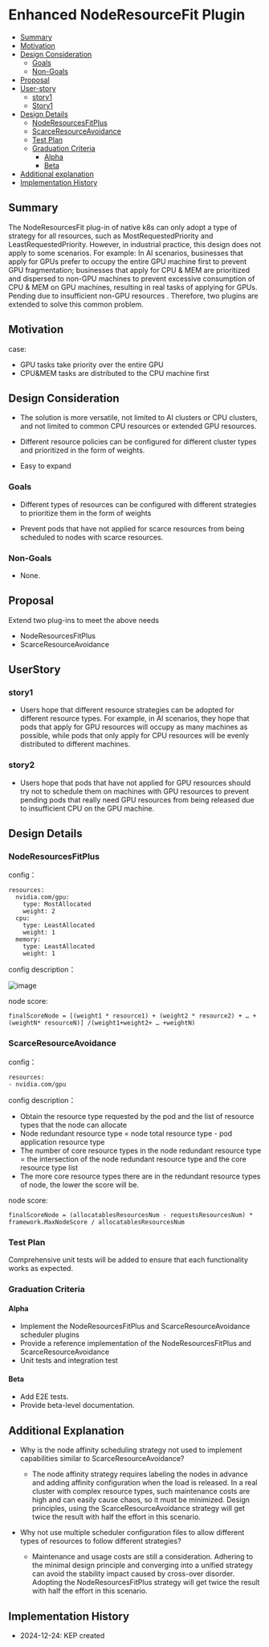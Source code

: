 # Enhanced NodeResourceFit Plugin

<!-- toc -->
- [Summary](#summary)
- [Motivation](#motivation)
- [Design Consideration](#design-consideration)
  - [Goals](#goals)
  - [Non-Goals](#non-goals)
- [Proposal](#proposal)
- [User-story](#userstory)
  - [story1](#story1)
  - [Story1](#story2)
- [Design Details](#design-details)
  - [NodeResourcesFitPlus](#noderesourcesfitplus)
  - [ScarceResourceAvoidance](#scarceresourceavoidance)
  - [Test Plan](#test-plan)
  - [Graduation Criteria](#graduation-criteria)
    - [Alpha](#alpha)
    - [Beta](#beta)
- [Additional explanation](#additional-explanation)
- [Implementation History](#implementation-history)
<!-- /toc -->


## Summary

The NodeResourcesFit plug-in of native k8s can only adopt a type of strategy for all resources, such as MostRequestedPriority and LeastRequestedPriority. However, in industrial practice, this design does not apply to some scenarios. For example: In AI scenarios, businesses that apply for GPUs prefer to occupy the entire GPU machine first to prevent GPU fragmentation; businesses that apply for CPU & MEM are prioritized and dispersed to non-GPU machines to prevent excessive consumption of CPU & MEM on GPU machines, resulting in real tasks of applying for GPUs. Pending due to insufficient non-GPU resources
. Therefore, two plugins are extended to solve this common problem.

## Motivation
case: 
- GPU tasks take priority over the entire GPU
- CPU&MEM tasks are distributed to the CPU machine first

## Design Consideration

- The solution is more versatile, not limited to AI clusters or CPU clusters, and not limited to common CPU resources or extended GPU resources.

- Different resource policies can be configured for different cluster types and prioritized in the form of weights.

- Easy to expand

### Goals

- Different types of resources can be configured with different strategies to prioritize them in the form of weights

- Prevent pods that have not applied for scarce resources from being scheduled to nodes with scarce resources.

### Non-Goals

- None.

## Proposal

Extend two plug-ins to meet the above needs

- NodeResourcesFitPlus
- ScarceResourceAvoidance

## UserStory

### story1
- Users hope that different resource strategies can be adopted for different resource types. For example, in AI scenarios, they hope that pods that apply for GPU resources will occupy as many machines as possible, while pods that only apply for CPU resources will be evenly distributed to different machines.

### story2
- Users hope that pods that have not applied for GPU resources should try not to schedule them on machines with GPU resources to prevent pending pods that really need GPU resources from being released due to insufficient CPU on the GPU machine.

## Design Details

### NodeResourcesFitPlus

config：
```
resources: 
  nvidia.com/gpu:
    type: MostAllocated
    weight: 2
  cpu:
    type: LeastAllocated
    weight: 1
  memory:
    type: LeastAllocated
    weight: 1
```
config description：

![image](/img/node-resource-fit-plus-scoring-en.png)

node score:
```
finalScoreNode = [(weight1 * resource1) + (weight2 * resource2) + … + (weightN* resourceN)] /(weight1+weight2+ … +weightN)
```

### ScarceResourceAvoidance
config：
```
resources: 
- nvidia.com/gpu 
```
config description：
- Obtain the resource type requested by the pod and the list of resource types that the node can allocate
- Node redundant resource type = node total resource type - pod application resource type
- The number of core resource types in the node redundant resource type = the intersection of the node redundant resource type and the core resource type list
- The more core resource types there are in the redundant resource types of node, the lower the score will be.

node score:
```
finalScoreNode = (allocatablesResourcesNum - requestsResourcesNum) * framework.MaxNodeScore / allocatablesResourcesNum
```

### Test Plan

Comprehensive unit tests will be added to ensure that each functionality works as expected.

### Graduation Criteria

#### Alpha

- Implement the NodeResourcesFitPlus and ScarceResourceAvoidance scheduler plugins
- Provide a reference implementation of the NodeResourcesFitPlus and ScarceResourceAvoidance
- Unit tests and integration test

#### Beta

- Add E2E tests.
- Provide beta-level documentation.

## Additional Explanation

- Why is the node affinity scheduling strategy not used to implement capabilities similar to ScarceResourceAvoidance?
  - The node affinity strategy requires labeling the nodes in advance and adding affinity configuration when the load is released. In a real cluster with complex resource types, such maintenance costs are high and can easily cause chaos, so it must be minimized. Design principles, using the ScarceResourceAvoidance strategy will get twice the result with half the effort in this scenario.

- Why not use multiple scheduler configuration files to allow different types of resources to follow different strategies?
  - Maintenance and usage costs are still a consideration. Adhering to the minimal design principle and converging into a unified strategy can avoid the stability impact caused by cross-over disorder. Adopting the NodeResourcesFitPlus strategy will get twice the result with half the effort in this scenario.

## Implementation History

- 2024-12-24: KEP created

